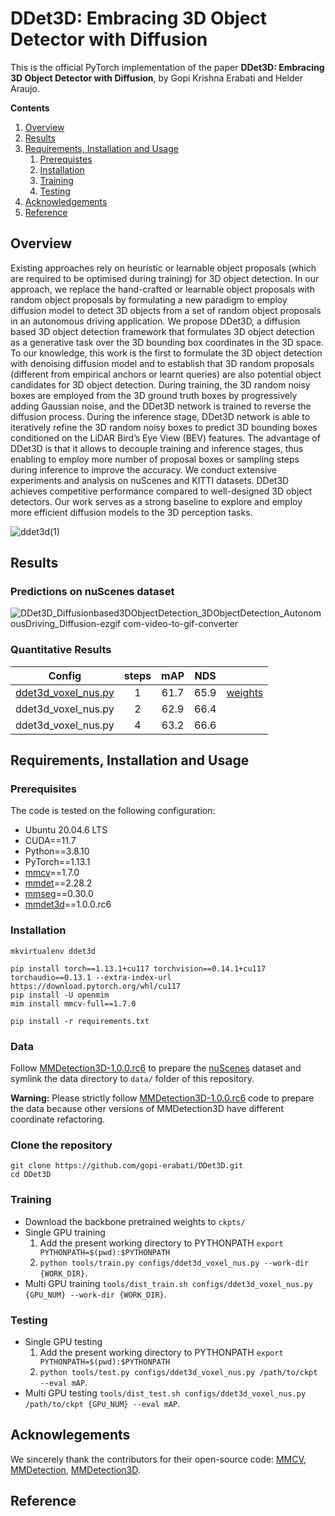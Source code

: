 # DDet3D: Embracing 3D Object Detector with Diffusion

This is the official PyTorch implementation of the paper **DDet3D: Embracing 3D Object Detector with Diffusion**, by Gopi Krishna Erabati and Helder Araujo.

**Contents**
1. [Overview](https://github.com/gopi-erabati/DDet3D#overview)
2. [Results](https://github.com/gopi-erabati/DDet3D#results)
3. [Requirements, Installation and Usage](https://github.com/gopi-erabati/DDet3D#requirements-installation-and-usage)
    1. [Prerequistes](https://github.com/gopi-erabati/DDet3D#prerequisites)
    2. [Installation](https://github.com/gopi-erabati/DDet3D#installation)
    3. [Training](https://github.com/gopi-erabati/DDet3D#training)
    4. [Testing](https://github.com/gopi-erabati/DDet3D#testing)
4. [Acknowledgements](https://github.com/gopi-erabati/DDet3D#acknowlegements)
5. [Reference](https://github.com/gopi-erabati/DDet3D#reference)

## Overview
Existing approaches rely on heuristic or learnable object proposals (which are required to be optimised during training) for 3D object detection. In our approach, we replace the hand-crafted or learnable object proposals with random object proposals by formulating a new paradigm to employ diffusion model to detect 3D objects from a set of random object proposals in an autonomous driving application. We propose DDet3D, a diffusion based 3D object detection framework that formulates 3D object detection as a generative task over the 3D bounding box coordinates in the 3D space. To our knowledge, this work is the first to formulate the 3D object detection with denoising diffusion model and to establish that 3D random proposals (different from empirical anchors or learnt queries) are also potential object candidates for 3D object detection. During training, the 3D random noisy boxes are employed from the 3D ground truth boxes by progressively adding Gaussian noise, and the DDet3D network is trained to reverse the diffusion process. During the inference stage, DDet3D network is able to iteratively refine the 3D random noisy boxes to predict 3D bounding boxes conditioned on the LiDAR Bird’s Eye View (BEV) features. The advantage of DDet3D is that it allows to decouple training and inference stages, thus enabling to employ more number of proposal boxes or sampling steps during inference to improve the accuracy. We conduct extensive experiments and analysis on nuScenes and KITTI datasets. DDet3D achieves competitive performance compared to well-designed 3D object detectors. Our work serves as a strong baseline to explore and employ more efficient diffusion models to the 3D perception tasks.

![ddet3d(1)](https://github.com/gopi-erabati/DDet3D/assets/22390149/7657f2b9-44be-421f-b94f-bf771ea646f0)

## Results

### Predictions on nuScenes dataset
![DDet3D_Diffusionbased3DObjectDetection_3DObjectDetection_AutonomousDriving_Diffusion-ezgif com-video-to-gif-converter](https://github.com/gopi-erabati/DDet3D/assets/22390149/f042ae1c-90d8-4df7-a1cf-65f964a2ca09)

### Quantitative Results
| Config | steps| mAP | NDS | |
| :---: | :---: |:---: |:---: |:---: |
| [ddet3d_voxel_nus.py](configs/ddet3d_voxel_nus.py) | 1 | 61.7 | 65.9 | [weights](https://drive.google.com/file/d/18QQQChBIulw_s0o2Hbks38YK_f__Xqtp/view?usp=sharing) |
| ddet3d_voxel_nus.py | 2 | 62.9 | 66.4 | |
| ddet3d_voxel_nus.py | 4 | 63.2 | 66.6 | |

## Requirements, Installation and Usage

### Prerequisites

The code is tested on the following configuration:
- Ubuntu 20.04.6 LTS
- CUDA==11.7
- Python==3.8.10
- PyTorch==1.13.1
- [mmcv](https://github.com/open-mmlab/mmcv)==1.7.0
- [mmdet](https://github.com/open-mmlab/mmdetection)==2.28.2
- [mmseg](https://github.com/open-mmlab/mmsegmentation)==0.30.0
- [mmdet3d](https://github.com/open-mmlab/mmdetection3d)==1.0.0.rc6

### Installation
```
mkvirtualenv ddet3d

pip install torch==1.13.1+cu117 torchvision==0.14.1+cu117 torchaudio==0.13.1 --extra-index-url https://download.pytorch.org/whl/cu117
pip install -U openmim
mim install mmcv-full==1.7.0

pip install -r requirements.txt
```

### Data
Follow [MMDetection3D-1.0.0.rc6](https://github.com/open-mmlab/mmdetection3d/tree/v1.0.0rc6) to prepare the [nuScenes](https://mmdetection3d.readthedocs.io/en/latest/advanced_guides/datasets/nuscenes.html) dataset and symlink the data directory to `data/` folder of this repository.

**Warning:** Please strictly follow [MMDetection3D-1.0.0.rc6](https://github.com/open-mmlab/mmdetection3d/tree/v1.0.0rc6) code to prepare the data because other versions of MMDetection3D have different coordinate refactoring.

### Clone the repository
```
git clone https://github.com/gopi-erabati/DDet3D.git
cd DDet3D
```

### Training

- Download the backbone pretrained weights to `ckpts/`
- Single GPU training
    1. Add the present working directory to PYTHONPATH `export PYTHONPATH=$(pwd):$PYTHONPATH`
    2. `python tools/train.py configs/ddet3d_voxel_nus.py --work-dir {WORK_DIR}`.
- Multi GPU training
  `tools/dist_train.sh configs/ddet3d_voxel_nus.py {GPU_NUM} --work-dir {WORK_DIR}`.

### Testing

- Single GPU testing
    1. Add the present working directory to PYTHONPATH `export PYTHONPATH=$(pwd):$PYTHONPATH`
    2. `python tools/test.py configs/ddet3d_voxel_nus.py /path/to/ckpt --eval mAP`.
- Multi GPU testing  `tools/dist_test.sh configs/ddet3d_voxel_nus.py /path/to/ckpt {GPU_NUM} --eval mAP`.

## Acknowlegements
We sincerely thank the contributors for their open-source code: [MMCV](https://github.com/open-mmlab/mmcv), [MMDetection](https://github.com/open-mmlab/mmdetection), [MMDetection3D](https://github.com/open-mmlab/mmdetection3d).

## Reference
```

```
